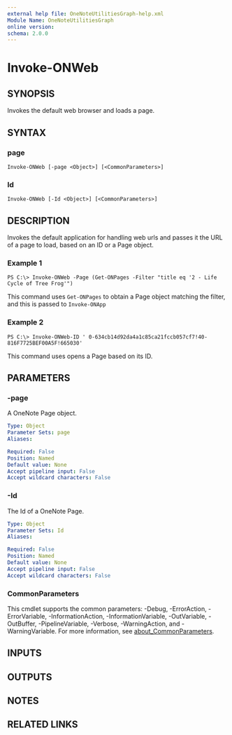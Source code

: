 ```yaml
---
external help file: OneNoteUtilitiesGraph-help.xml
Module Name: OneNoteUtilitiesGraph
online version:
schema: 2.0.0
---
```


# Invoke-ONWeb

## SYNOPSIS
Invokes the default web browser and loads a page.

## SYNTAX

### page
```
Invoke-ONWeb [-page <Object>] [<CommonParameters>]
```

### Id
```
Invoke-ONWeb [-Id <Object>] [<CommonParameters>]
```

## DESCRIPTION
Invokes the default application for handling web urls and passes it the URL
of a page to load, based on an ID or a Page object.

### Example 1
```
PS C:\> Invoke-ONWeb -Page (Get-ONPages -Filter "title eq '2 - Life Cycle of Tree Frog'")
```

This command uses ```Get-ONPages``` to obtain a Page object matching the filter, and this is passed to ```Invoke-ONApp```

### Example 2
```
PS C:\> Invoke-ONWeb-ID ' 0-634cb14d92da4a1c85ca21fccb057cf7!40-816F7725BEF00A5F!665030'
```

This command uses opens a Page based on its ID.

## PARAMETERS

### -page
A OneNote Page object.

```yaml
Type: Object
Parameter Sets: page
Aliases:

Required: False
Position: Named
Default value: None
Accept pipeline input: False
Accept wildcard characters: False
```

### -Id
The Id of a OneNote Page.

```yaml
Type: Object
Parameter Sets: Id
Aliases:

Required: False
Position: Named
Default value: None
Accept pipeline input: False
Accept wildcard characters: False
```

### CommonParameters
This cmdlet supports the common parameters: -Debug, -ErrorAction, -ErrorVariable, -InformationAction, -InformationVariable, -OutVariable, -OutBuffer, -PipelineVariable, -Verbose, -WarningAction, and -WarningVariable. For more information, see [about_CommonParameters](http://go.microsoft.com/fwlink/?LinkID=113216).

## INPUTS

## OUTPUTS

## NOTES

## RELATED LINKS
